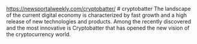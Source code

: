 https://newsportalweekly.com/cryptobatter/ # cryptobatter
The landscape of the current digital economy is characterized by fast growth and a high release of new technologies and products. Among the recently discovered and the most innovative is Cryptobatter that has opened the new vision of the cryptocurrency world.
